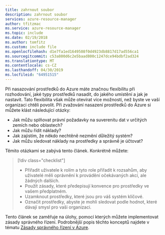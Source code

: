 ```yaml
---
title: zahrnout soubor
description: zahrnout soubor
services: azure-resource-manager
author: tfitzmac
ms.service: azure-resource-manager
ms.topic: include
ms.date: 02/19/2018
ms.author: tomfitz
ms.custom: include file
ms.openlocfilehash: d1e7fa1ed1649508f0d4923db8817d17ad556ca1
ms.sourcegitcommit: c53a800d6c2e5baad800c1247dce94bdbf2ad324
ms.translationtype: MT
ms.contentlocale: cs-CZ
ms.lasthandoff: 04/30/2019
ms.locfileid: "64951515"
---
```

Při nasazování prostředků do Azure máte značnou flexibilitu při rozhodování, jaké typy prostředků nasadit, do jakého umístění a jak je nastavit. Tato flexibilita však může otevírat více možností, než byste ve vaší organizaci chtěli povolit. Při zvažování nasazení prostředků do Azure si můžete klást následující otázky:

* Jak můžu splňovat právní požadavky na suverenitu dat v určitých zemích nebo oblastech?
* Jak můžu řídit náklady?
* Jak zajistím, že někdo nechtěně nezmění důležitý systém?
* Jak můžu sledovat náklady na prostředky a správně je účtovat?

Těmito otázkami se zabývá tento článek. Konkrétně můžete:

> [!div class="checklist"]
> * Přiřadit uživatele k rolím a tyto role přiřadit k rozsahům, aby uživatelé měli oprávnění k provádění očekávaných akcí, ale žádných dalších.
> * Použít zásady, které předepisují konvence pro prostředky ve vašem předplatném.
> * Uzamknout prostředky, které jsou pro váš systém klíčové.
> * Označit prostředky, abyste je mohli sledovat podle hodnot, které dávají smysl pro vaši organizaci.

Tento článek se zaměřuje na úlohy, pomocí kterých můžete implementovat zásady správného řízení. Podrobnější popis těchto konceptů najdete v tématu [Zásady správného řízení v Azure](../articles/security/governance-in-azure.md). 
